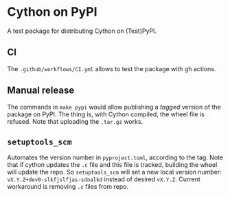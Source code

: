 # Cython on PyPI

A test package for distributing Cython on (Test)PyPI.

## CI

The `.github/workflows/CI.yml` allows to test the package with gh actions.

## Manual release

The commands in `make pypi` would allow publishing a *tagged* version of the package on PyPI.
The thing is, with Cython compiled, the wheel file is refused.
Note that uploading the `.tar.gz` works.

## `setuptools_scm`

Automates the version number in `pyproject.toml`, according to the tag.
Note that if cython updates the `.c` file and this file is tracked, building the wheel will update the repo.
So `setuptools_scm` will set a new local version number: `vX.Y.Z+dev0-slkfjslfjas-sdnalkd` instead of desired `vX.Y.Z`.
Current workaround is removing `.c` files from repo.
